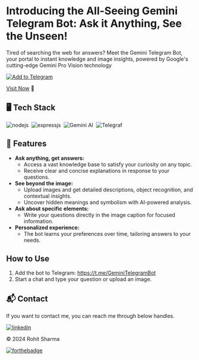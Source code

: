 # Introducing the All-Seeing Gemini Telegram Bot: Ask it Anything, See the Unseen!

Tired of searching the web for answers? Meet the Gemini Telegram Bot, your portal to instant knowledge and image insights, powered by Google's cutting-edge Gemini Pro Vision technology

[![Add to Telegram](https://img.shields.io/badge/Add-to%20Telegram-blue)](https://t.me/GoogleVisionAIbot)

[Visit Now](https://t.me/GoogleVisionAIbot) 🚀

## 🖥️ Tech Stack

![nodejs](https://img.shields.io/badge/Node.js-43853D?style=for-the-badge&logo=node.js&logoColor=white)&nbsp;
![expressjs](https://img.shields.io/badge/Express.js-000000?style=for-the-badge&logo=express&logoColor=white)&nbsp;
![Gemini AI](https://img.shields.io/badge/Gemini_AI-100000?style=for-the-badge&logo=Google&logoColor=3260CC&labelColor=black&color=black)&nbsp;
![Telegraf](https://img.shields.io/badge/Telegraf-100000?style=for-the-badge&logo=Telegram&logoColor=3260CC&labelColor=black&color=black)&nbsp;



## 🚀 Features

- **Ask anything, get answers:**
  - Access a vast knowledge base to satisfy your curiosity on any topic.
  - Receive clear and concise explanations in response to your questions.
- **See beyond the image:**
  - Upload images and get detailed descriptions, object recognition, and contextual insights.
  - Uncover hidden meanings and symbolism with AI-powered analysis.
- **Ask about specific elements:**
  - Write your questions directly in the image caption for focused information.
- **Personalized experience:**
  - The bot learns your preferences over time, tailoring answers to your needs.

## How to Use

1. Add the bot to Telegram: https://t.me/GeminiTelegramBot
2. Start a chat and type your question or upload an image.


<h2>📬 Contact</h2>

If you want to contact me, you can reach me through below handles.

[![linkedin](https://img.shields.io/badge/LinkedIn-0077B5?style=for-the-badge&logo=linkedin&logoColor=white)](https://www.linkedin.com/in/rohit2k3)

© 2024 Rohit Sharma


[![forthebadge](https://forthebadge.com/images/badges/built-with-love.svg)](https://www.linkedin.com/in/rohit2k3)
